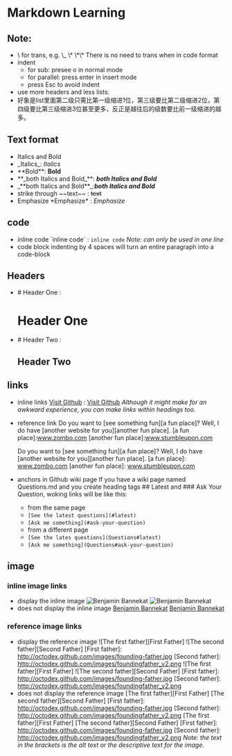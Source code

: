 # Markdown Learning
## Note: 
* \ for trans, e.g. \\_ \\\*   \\\*\\* 
There is no need to trans when in code format
* indent
    * for sub: presee o in normal mode
    * for parallel: press enter in insert mode
    * press Esc to avoid indent
* use more headers and less lists.
* 好象是list里面第二级只需比第一级缩进1位，第三级要比第二级缩进2位，第四级要比第三级缩进3位甚至更多，反正是越往后的级数要比前一级缩进的越多。
##  Text format  
* Italics and Bold  
 * \_Italics\_: _Italics_
 * \*\*Bold\*\*: **Bold**
 * \*\*\_both Italics and Bold\_\*\*: **_both Italics and Bold_**
 * \_\*\*both Italics and Bold\*\*\_:_**both Italics and Bold**_
* strike through
     \~\~text\~\~ : ~~text~~
* Emphasize
    \*Emphasize\* : *Emphasize*
## code
* inline code
       \`inline code\` : `inline code`
       _*Note: can only be used in one line*_
* code block 
         indenting by 4 spaces will turn an entire paragraph into a code-block
## Headers
* \# Header One : 
    # Header One
* \# Header Two :
    ## Header Two
## links<a name="links"></a>
* inline links
          [Visit Github](www.github.com) :
    [Visit Github](www.github.com)
     _Although it might make for an awkward experience, you can make links within headings too._
* reference link
           Do you want to [see something fun][a fun place]?
           Well, I do have [another website for you][another fun place].
             [a fun place]:www.zombo.com
             [another fun place]:www.stumbleupon.com

  Do you want to [see something fun][a fun place]?
  Well, I do have [another website for you][another fun place].
  [a fun place]: www.zombo.com
  [another fun place]: www.stumbleupon.com
* anchors in Github wiki page
    If you have a wiki page named Questions.md and you create heading tags ## Latest and ### Ask Your Question, woking links will be like this:
    * from the same page
	 * `[See the latest questions](#latest)`
	 * `[Ask me something](#ask-your-question)`
    * from a different page
	 * `[See the lates questions](Questions#latest)`
	 * `[Ask me something](Questions#ask-your-question)`

## image
### inline image links
   * display the inline image
              ![Benjamin Bannekat](https://octodex.github.com/images/bannekat.png)
        ![Benjamin Bannekat](https://octodex.github.com/images/bannekat.png)
   * does not display the inline image
              [Benjamin Bannekat](https://octodex.github.com/images/bannekat.png)
          [Benjamin Bannekat](https://octodex.github.com/images/bannekat.png)
### reference image links
   * display the reference image
              ![The first father][First Father]
              ![The second father][Second Father]
                  [First father]: http://octodex.github.com/images/founding-father.jpg
                  [Second father]: http://octodex.github.com/images/foundingfather_v2.png
![The first father][First Father]
![The second father][Second Father]
[First father]: http://octodex.github.com/images/founding-father.jpg
[Second father]: http://octodex.github.com/images/foundingfather_v2.png
   *  does not display the reference image
              [The first father][First Father]
              [The second father][Second Father]
                  [First father]: http://octodex.github.com/images/founding-father.jpg
                  [Second father]: http://octodex.github.com/images/foundingfather_v2.png
   [The first father][First Father]
   [The second father][Second Father]
   [First father]: http://octodex.github.com/images/founding-father.jpg
   [Second father]: http://octodex.github.com/images/foundingfather_v2.png
   *Note: the text in the brackets is the alt text or the descriptive text for the image.*

